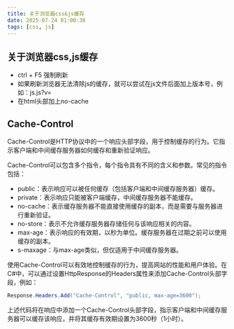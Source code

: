 ```yaml
---
title: 关于浏览器css&js缓存
date: 2025-07-24 01:00:38
tags: [css, js]
---
```


## 关于浏览器css,js缓存

- ctrl + F5 强制刷新
- 如果刷新浏览器无法清除js的缓存，就可以尝试在js文件后面加上版本号，例如：js.js?v=
- 在html头部加上no-cache

<!-- more -->

## Cache-Control

Cache-Control是HTTP协议中的一个响应头部字段，用于控制缓存的行为。它指示客户端和中间缓存服务器如何缓存和重新验证响应。

Cache-Control可以包含多个指令，每个指令具有不同的含义和参数。常见的指令包括：

- public：表示响应可以被任何缓存（包括客户端和中间缓存服务器）缓存。
- private：表示响应只能被客户端缓存，中间缓存服务器不能缓存。
- no-cache：表示缓存服务器不能直接使用缓存的副本，而是需要与服务器进行重新验证。
- no-store：表示不允许缓存服务器存储任何与该响应相关的内容。
- max-age：表示响应的有效期，以秒为单位。缓存服务器在过期之前可以使用缓存的副本。
- s-maxage：与max-age类似，但仅适用于中间缓存服务器。

使用Cache-Control可以有效地控制缓存的行为，提高网站的性能和用户体验。在C#中，可以通过设置HttpResponse的Headers属性来添加Cache-Control头部字段，例如：

```csharp
Response.Headers.Add("Cache-Control", "public, max-age=3600");
```

上述代码将在响应中添加一个Cache-Control头部字段，指示客户端和中间缓存服务器可以缓存该响应，并将其缓存有效期设置为3600秒（1小时）。
